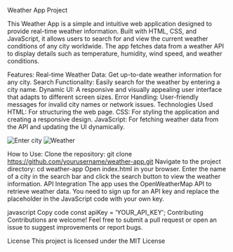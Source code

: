 Weather App Project

This Weather App is a simple and intuitive web application designed to provide real-time weather information. Built with HTML, CSS, and JavaScript, it allows users to search for and view the current weather conditions of any city worldwide. The app fetches data from a weather API to display details such as temperature, humidity, wind speed, and weather conditions.

Features:
Real-time Weather Data: Get up-to-date weather information for any city.
Search Functionality: Easily search for the weather by entering a city name.
Dynamic UI: A responsive and visually appealing user interface that adapts to different screen sizes.
Error Handling: User-friendly messages for invalid city names or network issues.
Technologies Used
HTML: For structuring the web page.
CSS: For styling the application and creating a responsive design.
JavaScript: For fetching weather data from the API and updating the UI dynamically.

![Enter city](weatherapp.png)
![Weather](weatherapp.png)

How to Use:
Clone the repository: git clone https://github.com/yourusername/weather-app.git
Navigate to the project directory: cd weather-app
Open index.html in your browser.
Enter the name of a city in the search bar and click the search button to view the weather information.
API Integration
The app uses the OpenWeatherMap API to retrieve weather data. You need to sign up for an API key and replace the placeholder in the JavaScript code with your own key.

javascript
Copy code
const apiKey = 'YOUR_API_KEY';
Contributing
Contributions are welcome! Feel free to submit a pull request or open an issue to suggest improvements or report bugs.

License
This project is licensed under the MIT License